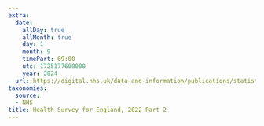 ```yaml
---
extra:
  date:
    allDay: true
    allMonth: true
    day: 1
    month: 9
    timePart: 09:00
    utc: 1725177600000
    year: 2024
  url: https://digital.nhs.uk/data-and-information/publications/statistical/health-survey-for-england/2022-part-2
taxonomies:
  source:
  - NHS
title: Health Survey for England, 2022 Part 2
---
```

